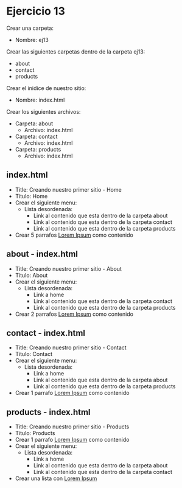 # Ejercicio 13

Crear una carpeta:
* Nombre: ej13

Crear las siguientes carpetas dentro de la carpeta ej13:
  * about
  * contact
  * products

Crear el inidice de nuestro sitio:
* Nombre: index.html

Crear los siguientes archivos:
* Carpeta: about
  * Archivo: index.html
* Carpeta: contact
  * Archivo: index.html
* Carpeta: products
  * Archivo: index.html

## index.html
* Title: 
Creando nuestro primer sitio - Home
* Título: 
Home
* Crear el siguiente menu:
  * Lista desordenada:
    * Link al contenido que esta dentro de la carpeta about
    * Link al contenido que esta dentro de la carpeta contact
    * Link al contenido que esta dentro de la carpeta products
* Crear 5 parrafos [Lorem Ipsum](http://es.lipsum.com) como contenido

## about - index.html
* Title: 
Creando nuestro primer sitio - About
* Título: 
About
* Crear el siguiente menu:
  * Lista desordenada:
    * Link a home
    * Link al contenido que esta dentro de la carpeta contact
    * Link al contenido que esta dentro de la carpeta products
* Crear 2 parrafos [Lorem Ipsum](http://es.lipsum.com) como contenido

## contact - index.html
* Title: 
Creando nuestro primer sitio - Contact
* Título: 
Contact
* Crear el siguiente menu:
  * Lista desordenada:
    * Link a home
    * Link al contenido que esta dentro de la carpeta about
    * Link al contenido que esta dentro de la carpeta products
* Crear 1 parrafo [Lorem Ipsum](http://es.lipsum.com) como contenido

## products - index.html
* Title: 
Creando nuestro primer sitio - Products
* Título: 
Products
* Crear 1 parrafo [Lorem Ipsum](http://es.lipsum.com) como contenido
* Crear el siguiente menu:
  * Lista desordenada:
    * Link a home
    * Link al contenido que esta dentro de la carpeta about
    * Link al contenido que esta dentro de la carpeta contact
* Crear una lista con [Lorem Ipsum](http://es.lipsum.com)
